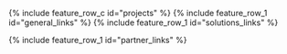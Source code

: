 ﻿---
layout: splash
permalink: /
title:
header:
  Content:
    - image_Path: /assets/images/MAIN_overlay.PNG
      title: Welcome to the AI@Edge community pages!
      excerpt: Find the resources you need to create solutions using intelligence at the edge through combinations of hardware, machine learning (ML), artificial intelligence              (AI) and Microsoft Azure services.
      overlay_color: "white"
      actions:
        - label: "Learn more"
          url: "/docs/aiatedge/"

    # - image_Path: /assets/images/MAIN_overlay.PNG
    #   title: Welcome to the RohitAsthana@Edge community pages!
    #   excerpt: I am different slide excerpt in slide2
    #   overlay_color: "white"
    #   actions:
    #     - label: "Learn more"
    #       url: "/docs/aiatedge/"
    #     - label: "Help us improve -  number slide 2"
    #       url: "https://forms.office.com/FormsPro/Pages/ResponsePage.aspx?id=v4j5cvGGr0GRqy180BHbRzgFhy4pKddImQwUh-d_NZZUMTAzNFJTUDY0M1g4QjROSDFCWlQ4TlJVMS4u"
    
  overlay_color: "white"
  overlay_image: /assets/images/MAIN_overlay.PNG
  


  

projects:
  title: Get started with example projects
  content:
    - image_path: assets/images/PM_sweater.png
      alt: "Ugly Christmas sweater project"
      title: "Ugly Christmas sweater project"
      excerpt: Christmas project - build ugly sweater with Raspberry Pi and Twitter controlled LEDs
      url: "/docs/uglysweater/"
    - image_path: assets/images/PM_deepstream.png
      alt: "Inference up to 8 video streams!"
      title: "Inference up to 8 video streams!"
      excerpt: Turn your installed RSTP cameras into sensors with NVIDIA® DeepStream and Jetson Nano™
      url: "/docs/jetson_deepstream/"
    - image_path: /assets/images/PM_workplace.PNG
      alt: "Use vision AI in workplace safety"
      title: "Use vision AI in workplace safety"
      excerpt: "Get started with Vision AI Developer Kit and workplace safety"
      url: "https://azure.github.io/Vision-AI-DevKit-Pages/docs/community_project02/"
    - image_path: /assets/images/PM_rpi_cluster.PNG
      alt: "Build an intelligent edge cluster"
      title: "Build an 'intelligent edge' cluster"
      excerpt: "Build a intelligent edge cluster using Kubernetes and Raspberry Pi"
      url: "/docs/rpi_kubernetes/"
    - image_path: /assets/images/PM_openvino.PNG
      alt: "Use ONNX and Open Vino"
      title: "Use ONNX and Open Vino"
      excerpt: "Start a solution building with Intel® powered developer kits"
      url: "/docs/onnx_openvino/"
    - image_path: /assets/images/PM_retail.PNG
      alt: "Detect empty shelves in retail"
      title: "Detect empty shelves in retail"
      excerpt: "Build a void detection solution using Databox Edge"
      url: "/docs/databox/"
    - image_path: /assets/images/PM_alarm.PNG
      alt: "Create Intelligent Alarm"
      title: "Create Intelligent Alarm"
      excerpt: "Use Vision AI Developer Kit to create and intelligent Alarm"
      url: "https://azure.github.io/Vision-AI-DevKit-Pages/docs/community_project06/"
    - image_path: /assets/images/PM_all.png
      alt: "See all example projects"
      title: "See all example projects"
      excerpt: "See full example project list involving multiple different devices and solution areas"
      url: "/docs/hw_examples/"


visionatedge_links:
  class: "light-gray"

general_links:
  title: I want to
  content:
    - image_path: assets/images/Newpost3.png
      alt: "Find or build an AI@Edge Devic"
      title: "Find or build an AI@Edge Device"
      excerpt: "Find existing hardware and developer kits, or use resources and best practices to  build intelligent edge capable hardware"
      url: "/docs/hardware/"
    - image_path: /assets/images/newpost6.png
      alt: "Build an AI/ML model"
      title: "Build an AI/ML model"
      excerpt: "Take advantage of the faster inference times an AI@Edge device offers by learning more about ML models, the ML frameworks supported by different devices, and the tools used for training models"
      url: "/docs/ai/"
    - image_path: assets/images/projects.PNG
      alt: "Get started"
      title: "Get started"
      excerpt: "Ready to go? Get started with concrete examples that provide you an example of running AI model in a device"
      url: "/docs/hw_examples/"
      
      
solutions_links:
  title: Learn more
  content:
    - image_path: assets/images/Newpost1.png
      alt: "What is AI@Edge"
      title: "What is AI@Edge?"
      excerpt: "See how a device taking advantage of AI@Edge differs from a traditional IoT device"
      url: "/docs/aiatedge/"
    - image_path: assets/images/MAIN_onnx.PNG
      alt: "Get started with ONNX"
      title: "Get started with ONNX"
      excerpt: "ONNX is an open format to represent both deep learning and traditional models. ONNX helps to solve the challenge of hardware dependency related to AI models and enables deploying same AI models to several HW accelerated targets"
      url: "/docs/ONNX/"
    - image_path: assets/images/Newpost2.png
      alt: "Operate and maintain an AI@Edge solution"
      title: "Operate and maintain an AI@Edge solution"
      excerpt: "To take advantage of the fast turn around, offine capabilities and filtered data AI@Edge devices offer, Azure IoT Edge helps containerize, deploy, and manage cloud services"
      url: "/docs/azureiot/"

partner_links:
  title: Become part of the community
  content:
    - image_path: assets/images/community.png
      alt: "Join the AI@Edge community"
      title: "Join the AI@Edge community"
      excerpt: Hear the latest solution and services news for Azure and Windows IoT, share your thoughts, and get help from the community
      url: "https://techcommunity.microsoft.com/t5/IoT-Devices/bd-p/HardwareEngineering"
    - image_path: /assets/images/events.png
      alt: "Participate in Live Events"
      title: "Participate in Live Events"
      excerpt: "Learn about in-person events and conferences covering AI@Edge"
      url: "/docs/liveevents/"
    - image_path: /assets/images/calls.png
      alt: "Dial in to calls"
      title: "Dial in to calls"
      excerpt: "Join bi-weekly Intelligent Edge Brief calls"
      url: "/docs/telcos/"
---

{% include feature_row_c id="projects" %}
{% include feature_row_1 id="general_links" %}
{% include feature_row_1 id="solutions_links" %}
<!-- <div class="bgimg"> -->
{% include feature_row_1 id="partner_links" %}
<!-- </div> -->

